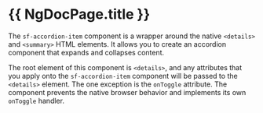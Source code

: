 # {{ NgDocPage.title }}

The `sf-accordion-item` component is a wrapper around the native `<details>` and `<summary>` HTML elements. It allows you to create an accordion component that expands and collapses content.

The root element of this component is `<details>`, and any attributes that you apply onto the `sf-accordion-item` component will be passed to the `<details>` element. The one exception is the `onToggle` attribute. The component prevents the native browser behavior and implements its own `onToggle` handler.

